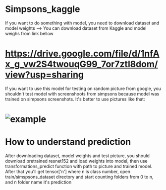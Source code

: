 # Simpsons_kaggle
If you want to do something with model, you need to download dataset and model weights -->
You can download dataset from Kaggle and model weighs from link bellow
# https://drive.google.com/file/d/1nfAx_g_vw2S4twouqG99_7or7ztl8dom/view?usp=sharing
If you want to use this model for testing on random picture from google, you shouldn't test model with screenshoots from simpsons because model was trained on simpsons screenshots. It's better to use pictures like that:
# ![example](https://static-sl.insales.ru/images/products/1/5019/436573083/medium_9.jpg)
# How to understand prediction
After downloading dataset, model weights and test picture, you should download pretrained resnet152 and load weights into model, then use transformations_predict function with path to picture and trained model. After that you'll get tensor['n'] where n is class number, open train/simspsons_dataset directory and start counting folders from 0 to n, and n folder name it's prediction
